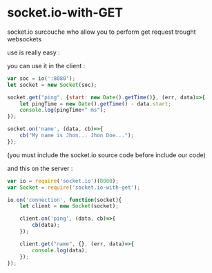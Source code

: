 # socket.io-with-GET
socket.io surcouche who allow you to perform get request trought websockets

use is really easy :

you can use it in the client :
```js
var soc = io(':8080');
let socket = new Socket(soc);

socket.get("ping", {start: new Date().getTime()}, (err, data)=>{
	let pingTime = new Date().getTime() - data.start;
	console.log(pingTime+" ms");
});

socket.on('name', (data, cb)=>{
	cb("My name is Jhon... Jhon Doe...");
});
```
(you must include the socket.io source code before include our code)


and this on the server :
```js
var io = require('socket.io')(8080);
var Socket = require('socket.io-with-get');

io.on('connection', function(socket){
	let client = new Socket(socket);

	client.on('ping', (data, cb)=>{
		cb(data);
	});

	client.get("name", {}, (err, data)=>{
		console.log(data);
	});
});
```